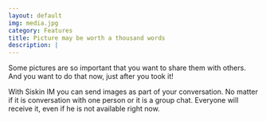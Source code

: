 ```yaml
---
layout: default
img: media.jpg
category: Features
title: Picture may be worth a thousand words
description: |
---
```

  Some pictures are so important that you want to share them with others. And you want to do that now, just after you took it!

  With Siskin IM you can send images as part of your conversation. No matter if it is conversation with one person or it is a group chat. Everyone will receive it, even if he is not available right now.
